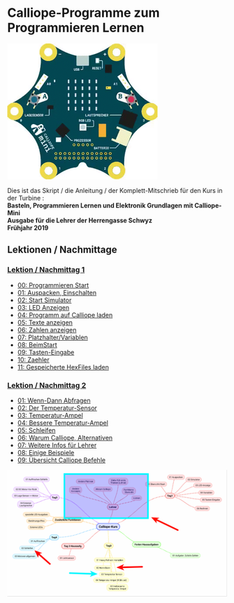 # Calliope-Programme zum Programmieren Lernen
    
![](01_CalliopeQuadrat.gif)

Dies ist das Skript / die Anleitung / der Komplett-Mitschrieb für den Kurs in der Turbine :  
__Basteln, Programmieren Lernen und Elektronik Grundlagen mit Calliope-Mini__  
__Ausgabe für die Lehrer der Herrengasse Schwyz__  
__Frühjahr 2019__  


    

## Lektionen / Nachmittage

### [Lektion / Nachmittag  1](01_Tag1/index.html)

* [00: Programmieren Start](01_Tag1/01_00_Programmieren/index.html)
* [01: Auspacken, Einschalten](01_Tag1/01_01_Auspacken-Einschalten/index.html)
* [02: Start Simulator](01_Tag1/01_02_Start_Simulator/index.html)
* [03: LED Anzeigen](01_Tag1/01_03_LED_Anzeigen/index.html)
* [04: Programm auf Calliope laden](01_Tag1/01_04_Programm_Auf_Calliope_Laden/index.html)
* [05: Texte anzeigen](01_Tag1/01_05_Texte_Anzeigen/index.html)
* [06: Zahlen anzeigen](01_Tag1/01_06_Zahlen_Anzeigen/index.html)
* [07: Platzhalter/Variablen](01_Tag1/01_07_Platzhalter/index.html)
* [08: BeimStart](01_Tag1/01_08_BeimStart/index.html)
* [09: Tasten-Eingabe](01_Tag1/01_09_TastenEingabe/index.html)
* [10: Zaehler](01_Tag1/01_10_Zaehler/index.html)
* [11: Gespeicherte HexFiles laden](01_Tag1/01_11_HexFiles_Simulator/index.html)

### [Lektion / Nachmittag  2](09_Lehrer/index.html)


* [01: Wenn-Dann Abfragen](09_Lehrer/09_01_Wenn-Dann/index.html)
* [02: Der Temperatur-Sensor](09_Lehrer/09_02_TemperaturSensor/index.html)
* [03: Temperatur-Ampel](09_Lehrer/09_03_TemperaturAmpel/index.html)
* [04: Bessere Temperatur-Ampel](09_Lehrer/09_04_TemperaturAmpelBesser/index.html)
* [05: Schleifen ](09_Lehrer/09_05_Schleifen/index.html)
* [06: Warum Calliope, Alternativen](09_Lehrer/09_06_Warum_Calliope/index.html)
* [07: Weitere Infos für Lehrer](09_Lehrer/09_07_Infos_Lehrer/index.html)
* [08: Einige Beispiele](09_Lehrer/09_08_Beispiele/index.html)
* [09: Übersicht Calliope Befehle](09_Lehrer/09_09_Calliope_Befehle/index.html)
    

![Lehrer-Infos](Calliope-Kurs-Lehrer-Rest.png)
